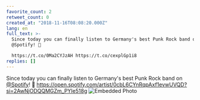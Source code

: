 ```yaml
---
favorite_count: 2
retweet_count: 0
created_at: "2018-11-16T08:08:20.000Z"
lang: en
full_text: >-
  Since today you can finally listen to Germany's best Punk Rock band on
  @Spotify! 🤘

  https://t.co/0Ma2CYJzAH https://t.co/cexplGp1i8
replies: []
---
```


Since today you can finally listen to Germany's best Punk Rock band on
[@Spotify](https://twitter.com/Spotify)! 🤘
<https://open.spotify.com/artist/0cbL6CYnRqpAxf1evwUVQD?si=2AwNjODQQMGZm_PYIe518g>
![Embedded Photo](https://twitter-media-coderbyheart.s3.eu-north-1.amazonaws.com/1063342994781339648-DsHAz2RWwAA2GOn.jpg)
